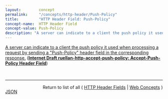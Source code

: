 ```yaml
---
layout:        concept
permalink:     "/concepts/http-header/Push-Policy"
title:         "HTTP Header Field: Push-Policy"
concept-name:  HTTP Header Field
concept-value: Push-Policy
description: "A server can indicate to a client the push policy it used when processing a request by sending a \"Push-Policy\" header field in the corresponding response."
---
```


[A server can indicate to a client the push policy it used when processing a request by sending a "Push-Policy" header field in the corresponding response.](https://datatracker.ietf.org/doc/html/draft-ruellan-http-accept-push-policy#section-3.2 "Read documentation for HTTP Header Field &#34;Push-Policy&#34;") (**[Internet Draft ruellan-http-accept-push-policy: Accept-Push-Policy Header Field](/specs/IETF/I-D/ruellan-http-accept-push-policy "The &#34;Accept-Push-Policy&#34; and &#34;Push-Policy&#34; header fields enable a client and a server to negotiate the behaviour of the server regarding the usage of push on a per-request basis.")**)

<br/>
<hr/>

<p style="float : left"><a href="./Push-Policy.json" title="JSON representing this particular Web Concept value">JSON</a></p>
<p style="text-align: right">Return to list of all ( <a href="../http-header/">HTTP Header Fields</a> | <a href="../">Web Concepts</a> )</p>
